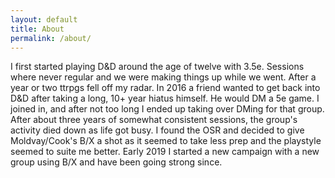 ```yaml
---
layout: default
title: About
permalink: /about/
---
```


I first started playing D&D around the age of twelve with 3.5e. Sessions where never regular and we were making things up while we went. After a year or two ttrpgs fell off my radar. In 2016 a friend wanted to get back into D&D after taking a long, 10+ year hiatus himself. He would DM a 5e game. I joined in, and after not too long I ended up taking over DMing for that group. After about three years of somewhat consistent sessions, the group's activity died down as life got busy. I found the OSR and decided to give Moldvay/Cook's B/X a shot as it seemed to take less prep and the playstyle seemed to suite me better. Early 2019 I started a new campaign with a new group using B/X and have been going strong since.
